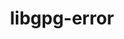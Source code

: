 ---
title: "libgpg-error"
layout: cache
categories: [package, develop-2024-12-01]
meta: {"versions": ["1.50"], "compilers": ["gcc@=11.4.0", "gcc@=7.3.1", "gcc@=7.5.0", "gcc@=9.4.0", "oneapi@=2024.2.1"], "oss": ["amzn2", "ubuntu18.04", "ubuntu20.04", "ubuntu22.04"], "platforms": ["linux"], "targets": ["aarch64", "neoverse_n1", "neoverse_v1", "neoverse_v2", "ppc64le", "x86_64_v3"], "stacks": ["aws-isc", "aws-isc-aarch64", "e4s", "e4s-neoverse-v2", "e4s-neoverse_v1", "e4s-oneapi", "e4s-power", "radiuss", "root", "tutorial"], "num_specs": 9, "num_specs_by_stack": {"root": 9, "aws-isc-aarch64": 2, "aws-isc": 1, "radiuss": 1, "e4s-power": 1, "e4s-neoverse_v1": 1, "e4s-neoverse-v2": 1, "e4s": 1, "tutorial": 1, "e4s-oneapi": 1}}
spec_details: [{"hash": "gxd27exwrag4yqqhzwlsvmkye3z5ogq6", "compiler": "gcc@=7.3.1", "versions": ["1.50"], "os": "amzn2", "platform": "linux", "target": "aarch64", "variants": ["build_system=autotools", "patches=0b2a0ff"], "stacks": ["root", "aws-isc-aarch64"], "size": "-", "tarball": "https://binaries.spack.io/develop-2024-12-01/build_cache/linux-amzn2-aarch64/gcc-7.3.1/libgpg-error-1.50/linux-amzn2-aarch64-gcc-7.3.1-libgpg-error-1.50-gxd27exwrag4yqqhzwlsvmkye3z5ogq6.spack"}, {"hash": "ui7md2ge3rntqisba26b7hzuieegbe3p", "compiler": "gcc@=7.3.1", "versions": ["1.50"], "os": "amzn2", "platform": "linux", "target": "neoverse_n1", "variants": ["build_system=autotools", "patches=0b2a0ff"], "stacks": ["root", "aws-isc-aarch64"], "size": "-", "tarball": "https://binaries.spack.io/develop-2024-12-01/build_cache/linux-amzn2-neoverse_n1/gcc-7.3.1/libgpg-error-1.50/linux-amzn2-neoverse_n1-gcc-7.3.1-libgpg-error-1.50-ui7md2ge3rntqisba26b7hzuieegbe3p.spack"}, {"hash": "4se6qllou26ql3l4zq5bs46zeluqwbav", "compiler": "gcc@=7.3.1", "versions": ["1.50"], "os": "amzn2", "platform": "linux", "target": "x86_64_v3", "variants": ["build_system=autotools", "patches=0b2a0ff"], "stacks": ["root", "aws-isc"], "size": "-", "tarball": "https://binaries.spack.io/develop-2024-12-01/build_cache/linux-amzn2-x86_64_v3/gcc-7.3.1/libgpg-error-1.50/linux-amzn2-x86_64_v3-gcc-7.3.1-libgpg-error-1.50-4se6qllou26ql3l4zq5bs46zeluqwbav.spack"}, {"hash": "5i3u4bpmewfthwsb3ezmkgsckz5nh43v", "compiler": "gcc@=7.5.0", "versions": ["1.50"], "os": "ubuntu18.04", "platform": "linux", "target": "x86_64_v3", "variants": ["build_system=autotools", "patches=0b2a0ff"], "stacks": ["root", "radiuss"], "size": "-", "tarball": "https://binaries.spack.io/develop-2024-12-01/build_cache/linux-ubuntu18.04-x86_64_v3/gcc-7.5.0/libgpg-error-1.50/linux-ubuntu18.04-x86_64_v3-gcc-7.5.0-libgpg-error-1.50-5i3u4bpmewfthwsb3ezmkgsckz5nh43v.spack"}, {"hash": "ij22b7kfzgvga5bdrqelmruhdxmdrvu6", "compiler": "gcc@=9.4.0", "versions": ["1.50"], "os": "ubuntu20.04", "platform": "linux", "target": "ppc64le", "variants": ["build_system=autotools", "patches=0b2a0ff"], "stacks": ["e4s-power", "root"], "size": "-", "tarball": "https://binaries.spack.io/develop-2024-12-01/build_cache/linux-ubuntu20.04-ppc64le/gcc-9.4.0/libgpg-error-1.50/linux-ubuntu20.04-ppc64le-gcc-9.4.0-libgpg-error-1.50-ij22b7kfzgvga5bdrqelmruhdxmdrvu6.spack"}, {"hash": "x6ptjzflgbbzyysjztalyyw3ornyywca", "compiler": "gcc@=11.4.0", "versions": ["1.50"], "os": "ubuntu22.04", "platform": "linux", "target": "neoverse_v1", "variants": ["build_system=autotools", "patches=0b2a0ff"], "stacks": ["e4s-neoverse_v1", "root"], "size": "-", "tarball": "https://binaries.spack.io/develop-2024-12-01/build_cache/linux-ubuntu22.04-neoverse_v1/gcc-11.4.0/libgpg-error-1.50/linux-ubuntu22.04-neoverse_v1-gcc-11.4.0-libgpg-error-1.50-x6ptjzflgbbzyysjztalyyw3ornyywca.spack"}, {"hash": "nj4mbn4gae3tiumdomyscfnyiscjidy7", "compiler": "gcc@=11.4.0", "versions": ["1.50"], "os": "ubuntu22.04", "platform": "linux", "target": "neoverse_v2", "variants": ["build_system=autotools", "patches=0b2a0ff"], "stacks": ["root", "e4s-neoverse-v2"], "size": "-", "tarball": "https://binaries.spack.io/develop-2024-12-01/build_cache/linux-ubuntu22.04-neoverse_v2/gcc-11.4.0/libgpg-error-1.50/linux-ubuntu22.04-neoverse_v2-gcc-11.4.0-libgpg-error-1.50-nj4mbn4gae3tiumdomyscfnyiscjidy7.spack"}, {"hash": "yyfg3ye7u3zqvqwyzonp4mjt2ccydgmq", "compiler": "gcc@=11.4.0", "versions": ["1.50"], "os": "ubuntu22.04", "platform": "linux", "target": "x86_64_v3", "variants": ["build_system=autotools", "patches=0b2a0ff"], "stacks": ["root", "e4s", "tutorial"], "size": "-", "tarball": "https://binaries.spack.io/develop-2024-12-01/build_cache/linux-ubuntu22.04-x86_64_v3/gcc-11.4.0/libgpg-error-1.50/linux-ubuntu22.04-x86_64_v3-gcc-11.4.0-libgpg-error-1.50-yyfg3ye7u3zqvqwyzonp4mjt2ccydgmq.spack"}, {"hash": "b7f6ynqlvu6kifcu5dyoccafe2bi4u3s", "compiler": "oneapi@=2024.2.1", "versions": ["1.50"], "os": "ubuntu22.04", "platform": "linux", "target": "x86_64_v3", "variants": ["build_system=autotools", "patches=0b2a0ff"], "stacks": ["root", "e4s-oneapi"], "size": "-", "tarball": "https://binaries.spack.io/develop-2024-12-01/build_cache/linux-ubuntu22.04-x86_64_v3/oneapi-2024.2.1/libgpg-error-1.50/linux-ubuntu22.04-x86_64_v3-oneapi-2024.2.1-libgpg-error-1.50-b7f6ynqlvu6kifcu5dyoccafe2bi4u3s.spack"}]
---